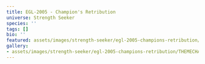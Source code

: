 ```yaml
---
title: EGL-2005 - Champion's Retribution
universe: Strength Seeker
species: ''
tags: []
bio: ''
featured: assets/images/strength-seeker/egl-2005-champions-retribution/THEMECHA-2.png
gallery:
- assets/images/strength-seeker/egl-2005-champions-retribution/THEMECHA-2.png
---
```

